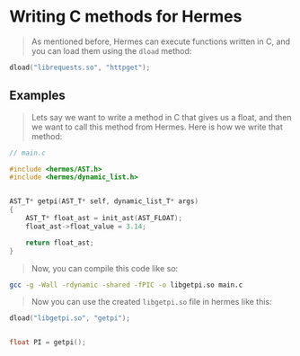# Writing C methods for Hermes
> As mentioned before, Hermes can execute functions written in C, and you can
> load them using the `dload` method:
```C
dload("librequests.so", "httpget");
```

## Examples
> Lets say we want to write a method in C that gives us a float, and then
> we want to call this method from Hermes.
> Here is how we write that method:
```C
// main.c

#include <hermes/AST.h>
#include <hermes/dynamic_list.h>


AST_T* getpi(AST_T* self, dynamic_list_T* args)
{
    AST_T* float_ast = init_ast(AST_FLOAT);
    float_ast->float_value = 3.14;

    return float_ast;
}
```
> Now, you can compile this code like so:
```bash
gcc -g -Wall -rdynamic -shared -fPIC -o libgetpi.so main.c
```

> Now you can use the created `libgetpi.so` file in hermes like this:
```C
dload("libgetpi.so", "getpi");


float PI = getpi();
```
